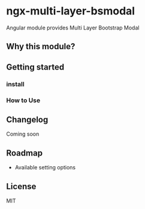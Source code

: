 # ngx-multi-layer-bsmodal

Angular module provides Multi Layer Bootstrap Modal

## Why this module?

## Getting started

### install

### How to Use

## Changelog

Coming soon

## Roadmap

- Available setting options

## License

MIT

